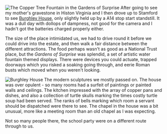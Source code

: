 ![The Copper Tree Fountain in the Gardens of Surprise](metal_tree.JPG)
After going to see my mother's gravestone in Histon Virginia and I
then drove up to Stamford to see
[Burghley House](https://www.burghley.co.uk/), only slightly held up by a A14 stop start standstill.
It was a dull day with dollops of dampness, not good for the camera and
I hadn't got the batteries charged properly either.

The size of the place intimidated us, we had to drive round it before
we could drive into the estate, and then walk a fair distance between
the different attractions.  The food perhaps wasn't as good as a National
Trust place, but the *Gardens of Surprise* was splendid, a set of
artistic water fountain themed displays.  There were devices you could
actuate, trapped doorways which you risked a soaking going through,
and eerie Roman busts which moved when you weren't looking.

![Burghley House](house.JPG)
The modern sculptures we mostly passed on.  The house was
over opulent - so many rooms had a surfeit of paintings or
painted walls and ceilings.  The kitchen impressed with the array
of copper pans and dishes, and also a collection of turtle skulls
marking the times costly turtle soup had been served.  The ranks of
bells marking which room a servant should be dispatched were there
to see.  The chapel in the house was a bit unusual, more like
a meeting room than an old chapel as I was expecting.

Not so many people there, the school party were on a different
route through to us.
